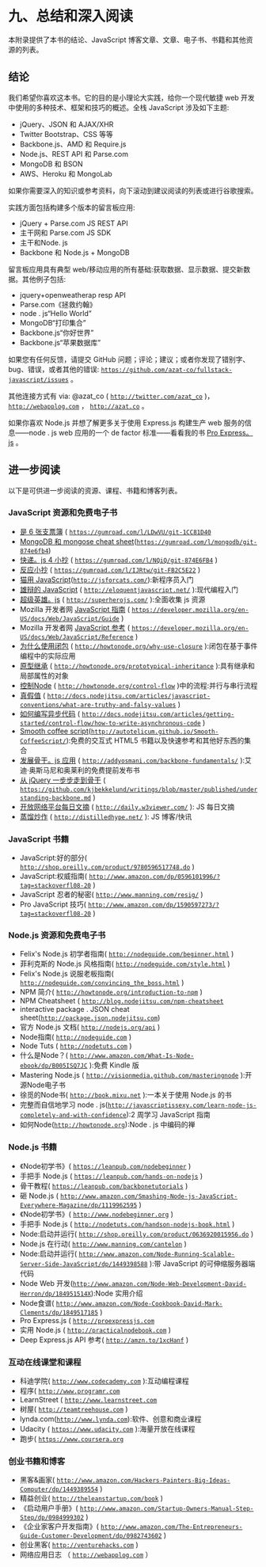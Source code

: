 # 九、总结和深入阅读

本附录提供了本书的结论、JavaScript 博客文章、文章、电子书、书籍和其他资源的列表。

## 结论

我们希望你喜欢这本书。它的目的是小理论大实践，给你一个现代敏捷 web 开发中使用的多种技术、框架和技巧的概述。全栈 JavaScript 涉及如下主题:

*   jQuery、JSON 和 AJAX/XHR
*   Twitter Bootstrap、CSS 等等
*   Backbone.js、AMD 和 Require.js
*   Node.js、REST API 和 Parse.com
*   MongoDB 和 BSON
*   AWS、Heroku 和 MongoLab

如果你需要深入的知识或参考资料，向下滚动到建议阅读的列表或进行谷歌搜索。

实践方面包括构建多个版本的留言板应用:

*   jQuery + Parse.com JS REST API
*   主干网和 Parse.com JS SDK
*   主干和Node. js
*   Backbone 和 Node.js + MongoDB

留言板应用具有典型 web/移动应用的所有基础:获取数据、显示数据、提交新数据。其他例子包括:

*   jquery+openweatherap resp API
*   Parse.com《拯救约翰》
*   node . js“Hello World”
*   MongoDB“打印集合”
*   Backbone.js“你好世界”
*   Backbone.js“苹果数据库”

如果您有任何反馈，请提交 GitHub 问题；评论；建议；或者你发现了错别字、bug、错误，或者其他的错误: [`https://github.com/azat-co/fullstack-javascript/issues`](https://github.com/azat-co/fullstack-javascript/issues) 。

其他连接方式有 via: @azat_co ( [`http://twitter.com/azat_co`](http://twitter.com/azat_co) )， [`http://webapplog.com`](http://webapplog.com/) ， [`http://azat.co`](http://azat.co/) 。

如果你喜欢 Node.js 并想了解更多关于使用 Express.js 构建生产 web 服务的信息——node . js web 应用的一个 de factor 标准——看看我的书 [Pro Express。js](http://proexpressjs.com/) 。

## 进一步阅读

以下是可供进一步阅读的资源、课程、书籍和博客列表。

### JavaScript 资源和免费电子书

*   [是 6 张支票簿](https://gum.co/LDwVU/git-1CC81D40) ( [`https://gumroad.com/l/LDwVU/git-1CC81D40`](https://gumroad.com/l/LDwVU/git-1CC81D40)
*   [MongoDB 和 mongose cheat sheet](https://gum.co/mongodb/git-874e6fb4)([`https://gumroad.com/l/mongodb/git-874e6fb4`](https://gumroad.com/l/mongodb/git-874e6fb4))
*   [快递。js 4 小抄](https://gum.co/NQiQ/git-874E6FB4) ( [`https://gumroad.com/l/NQiQ/git-874E6FB4`](https://gumroad.com/l/NQiQ/git-874E6FB4) )
*   [反应小抄](https://gum.co/IJRtw/git-FB2C5E22) ( [`https://gumroad.com/l/IJRtw/git-FB2C5E22`](https://gumroad.com/l/IJRtw/git-FB2C5E22) )
*   [猫用 JavaScript](http://jsforcats.com/)([`http://jsforcats.com/`](http://jsforcats.com/)):新程序员入门
*   [雄辩的 JavaScript](http://eloquentjavascript.net/) ( [`http://eloquentjavascript.net/`](http://eloquentjavascript.net/) ):现代编程入门
*   [超级英雄。js](http://superherojs.com/) ( [`http://superherojs.com/`](http://superherojs.com/) ):全面收集 js 资源
*   Mozilla 开发者网 [JavaScript 指南](https://developer.mozilla.org/en-US/docs/JavaScript/Guide) ( [`https://developer.mozilla.org/en-US/docs/Web/JavaScript/Guide`](https://developer.mozilla.org/en-US/docs/Web/JavaScript/Guide) )
*   Mozilla 开发者网 [JavaScript 参考](https://developer.mozilla.org/en-US/docs/JavaScript/Reference) ( [`https://developer.mozilla.org/en-US/docs/Web/JavaScript/Reference`](https://developer.mozilla.org/en-US/docs/Web/JavaScript/Reference) )
*   [为什么使用闭包](http://howtonode.org/why-use-closure) ( [`http://howtonode.org/why-use-closure`](http://howtonode.org/why-use-closure) ):闭包在基于事件编程中的实际应用
*   [原型继承](http://howtonode.org/prototypical-inheritance) ( [`http://howtonode.org/prototypical-inheritance`](http://howtonode.org/prototypical-inheritance) ):具有继承和局部属性的对象
*   [控制Node](http://howtonode.org/control-flow) ( [`http://howtonode.org/control-flow`](http://howtonode.org/control-flow) )中的流程:并行与串行流程
*   [真假值](http://docs.nodejitsu.com/articles/javascript-conventions/what-are-truthy-and-falsy-values) ( [`http://docs.nodejitsu.com/articles/javascript-conventions/what-are-truthy-and-falsy-values`](http://docs.nodejitsu.com/articles/javascript-conventions/what-are-truthy-and-falsy-values) )
*   [如何编写异步代码](http://docs.nodejitsu.com/articles/getting-started/control-flow/how-to-write-asynchronous-code) ( [`http://docs.nodejitsu.com/articles/getting-started/control-flow/how-to-write-asynchronous-code`](http://docs.nodejitsu.com/articles/getting-started/control-flow/how-to-write-asynchronous-code) )
*   [Smooth coffee script](http://autotelicum.github.com/Smooth-CoffeeScript/)([`http://autotelicum.github.io/Smooth-CoffeeScript/`](http://autotelicum.github.io/Smooth-CoffeeScript/)):免费的交互式 HTML5 书籍以及快速参考和其他好东西的集合
*   [发展骨干。js 应用](http://addyosmani.github.com/backbone-fundamentals/) ( [`http://addyosmani.com/backbone-fundamentals/`](http://addyosmani.com/backbone-fundamentals/) ):艾迪·奥斯马尼和奥莱利的免费提前发布书
*   [从 jQuery 一步步走到骨干](https://github.com/kjbekkelund/writings/blob/master/published/understanding-backbone.md) ( [`https://github.com/kjbekkelund/writings/blob/master/published/understanding-backbone.md`](https://github.com/kjbekkelund/writings/blob/master/published/understanding-backbone.md) )
*   [开放网络平台每日文摘](http://daily.w3viewer.com/) ( [`http://daily.w3viewer.com/`](http://daily.w3viewer.com/) ): JS 每日文摘
*   [蒸馏炒作](http://distilledhype.com/) ( [`http://distilledhype.net/`](http://distilledhype.net/) ): JS 博客/快讯

### JavaScript 书籍

*   JavaScript:好的部分( [`http://shop.oreilly.com/product/9780596517748.do`](http://shop.oreilly.com/product/9780596517748.do) )
*   JavaScript:权威指南( [`http://www.amazon.com/dp/0596101996/?tag=stackoverfl08-20`](http://www.amazon.com/dp/0596101996/?tag=stackoverfl08-20) )
*   JavaScript 忍者的秘密( [`http://www.manning.com/resig/`](http://www.manning.com/resig/) )
*   Pro JavaScript 技巧( [`http://www.amazon.com/dp/1590597273/?tag=stackoverfl08-20`](http://www.amazon.com/dp/1590597273/?tag=stackoverfl08-20) )

### Node.js 资源和免费电子书

*   Felix's Node.js 初学者指南( [`http://nodeguide.com/beginner.html`](http://nodeguide.com/beginner.html) )
*   菲利克斯的 Node.js 风格指南( [`http://nodeguide.com/style.html`](http://nodeguide.com/style.html) )
*   Felix's Node.js 说服老板指南( [`http://nodeguide.com/convincing_the_boss.html`](http://nodeguide.com/convincing_the_boss.html) )
*   NPM 简介( [`http://howtonode.org/introduction-to-npm`](http://howtonode.org/introduction-to-npm) )
*   NPM Cheatsheet ( [`http://blog.nodejitsu.com/npm-cheatsheet`](http://blog.nodejitsu.com/npm-cheatsheet)
*   interactive package . JSON cheat sheet([`http://package.json.nodejitsu.com`](http://package.json.nodejitsu.com/))
*   官方 Node.js 文档( [`http://nodejs.org/api`](http://nodejs.org/api) )
*   Node指南( [`http://nodeguide.com`](http://nodeguide.com/) )
*   Node Tuts ( [`http://nodetuts.com`](http://nodetuts.com/) )
*   什么是Node？( [`http://www.amazon.com/What-Is-Node-ebook/dp/B005ISQ7JC`](http://www.amazon.com/What-Is-Node-ebook/dp/B005ISQ7JC) ):免费 Kindle 版
*   Mastering Node.js ( [`http://visionmedia.github.com/masteringnode`](http://visionmedia.github.com/masteringnode) ):开源Node电子书
*   徐觅的Node书( [`http://book.mixu.net`](http://book.mixu.net/) ):一本关于使用 Node.js 的书
*   完整而自信地学习 node . js([`http://javascriptissexy.com/learn-node-js-completely-and-with-confidence`](http://javascriptissexy.com/learn-node-js-completely-and-with-confidence)):2 周学习 JavaScript 指南
*   如何Node([`http://howtonode.org`](http://howtonode.org/)):Node . js 中编码的禅

### Node.js 书籍

*   《Node初学书》( [`https://leanpub.com/nodebeginner`](https://leanpub.com/nodebeginner) )
*   手把手 Node.js ( [`https://leanpub.com/hands-on-nodejs`](https://leanpub.com/hands-on-nodejs) )
*   骨干教程( [`https://leanpub.com/backbonetutorials`](https://leanpub.com/backbonetutorials) )
*   砸 Node.js ( [`http://www.amazon.com/Smashing-Node-js-JavaScript-Everywhere-Magazine/dp/1119962595`](http://www.amazon.com/Smashing-Node-js-JavaScript-Everywhere-Magazine/dp/1119962595) )
*   《Node初学书》( [`http://www.nodebeginner.org`](http://www.nodebeginner.org/) )
*   手把手 Node.js ( [`http://nodetuts.com/handson-nodejs-book.html`](http://nodetuts.com/handson-nodejs-book.html) )
*   Node:启动并运行( [`http://shop.oreilly.com/product/0636920015956.do`](http://shop.oreilly.com/product/0636920015956.do) )
*   Node.js 在行动( [`http://www.manning.com/cantelon`](http://www.manning.com/cantelon) )
*   Node:启动并运行( [`http://www.amazon.com/Node-Running-Scalable-Server-Side-JavaScript/dp/1449398588`](http://www.amazon.com/Node-Running-Scalable-Server-Side-JavaScript/dp/1449398588) ):带 JavaScript 的可伸缩服务器端代码
*   Node Web 开发([`http://www.amazon.com/Node-Web-Development-David-Herron/dp/184951514X`](http://www.amazon.com/Node-Web-Development-David-Herron/dp/184951514X)):Node 实用介绍
*   Node食谱( [`http://www.amazon.com/Node-Cookbook-David-Mark-Clements/dp/1849517185`](http://www.amazon.com/Node-Cookbook-David-Mark-Clements/dp/1849517185) )
*   Pro Express.js ( [`http://proexpressjs.com`](http://proexpressjs.com/)
*   实用 Node.js ( [`http://practicalnodebook.com`](http://practicalnodebook.com/) )
*   Deep Express.js API 参考( [`http://amzn.to/1xcHanf`](http://amzn.to/1xcHanf) )

### 互动在线课堂和课程

*   科迪学院( [`http://www.codecademy.com`](http://www.codecademy.com/) ):互动编程课程
*   程序( [`http://www.programr.com`](http://www.programr.com/)
*   LearnStreet ( [`http://www.learnstreet.com`](http://www.learnstreet.com/)
*   树屋( [`http://teamtreehouse.com`](http://teamtreehouse.com/) )
*   lynda.com([`http://www.lynda.com`](http://www.lynda.com/)):软件、创意和商业课程
*   Udacity ( [`https://www.udacity.com`](https://www.udacity.com/) ):海量开放在线课程
*   跑步( [`https://www.coursera.org`](https://www.coursera.org/)

### 创业书籍和博客

*   黑客&画家( [`http://www.amazon.com/Hackers-Painters-Big-Ideas-Computer/dp/1449389554`](http://www.amazon.com/Hackers-Painters-Big-Ideas-Computer/dp/1449389554) )
*   精益创业( [`http://theleanstartup.com/book`](http://theleanstartup.com/book) )
*   《启动用户手册》( [`http://www.amazon.com/Startup-Owners-Manual-Step-Step/dp/0984999302`](http://www.amazon.com/Startup-Owners-Manual-Step-Step/dp/0984999302) )
*   《企业家客户开发指南》( [`http://www.amazon.com/The-Entrepreneurs-Guide-Customer-Development/dp/0982743602`](http://www.amazon.com/The-Entrepreneurs-Guide-Customer-Development/dp/0982743602) )
*   创业黑客( [`http://venturehacks.com`](http://venturehacks.com/) )
*   网络应用日志 （ [`http://webapplog.com`](http://webapplog.com/) ）